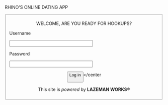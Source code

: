<html>

<head>

<titel> RHINO'S ONLINE DATING APP 



<body>

<fieldset>

<center>

WELCOME, ARE YOU READY FOR HOOKUPS? 

</center>

<form><p>

Username<p>

<input type="test" size="30"><p>

Password<p>

<input type="test" size="30">

<center>

<button> Log in

</button></center

<p> This site is <em> powered </em> by <strong> LAZEMAN WORKS® </strong></p>

</select>

</fieldset>

</form>

</body>

</html>
